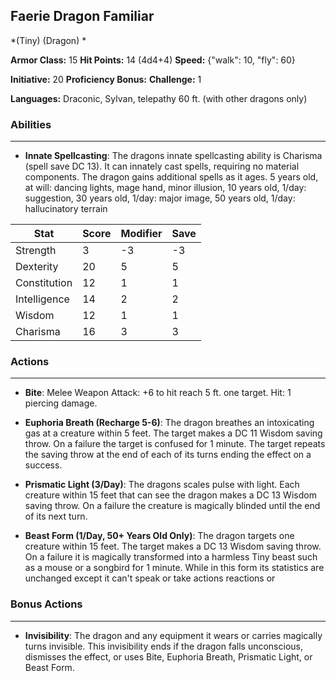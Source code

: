 ## Faerie Dragon Familiar
*(Tiny) (Dragon) *

**Armor Class:** 15
**Hit Points:** 14 (4d4+4)
**Speed:** {"walk": 10, "fly": 60}

**Initiative:** 20
**Proficiency Bonus:**
**Challenge:** 1

**Languages:** Draconic, Sylvan, telepathy 60 ft. (with other dragons only)

### Abilities
 --- 
- **Innate Spellcasting**: The dragons innate spellcasting ability is Charisma (spell save DC 13). It can innately cast spells, requiring no material components. The dragon gains additional spells as it ages. 5 years old, at will: dancing lights, mage hand, minor illusion, 10 years old, 1/day: suggestion, 30 years old, 1/day: major image, 50 years old, 1/day: hallucinatory terrain



| Stat | Score | Modifier | Save |
| ---- | ---- | ---- | ---- |
| Strength | 3 | -3 | -3 |
| Dexterity | 20 | 5 | 5 |
| Constitution | 12 | 1 | 1 |
| Intelligence | 14 | 2 | 2 |
| Wisdom | 12 | 1 | 1 |
| Charisma | 16 | 3 | 3 |

### Actions
 --- 
- **Bite**: Melee Weapon Attack: +6 to hit  reach 5 ft.  one target. Hit: 1 piercing damage.

- **Euphoria Breath (Recharge 5-6)**: The dragon breathes an intoxicating gas at a creature within 5 feet. The target makes a DC 11 Wisdom saving throw. On a failure  the target is confused for 1 minute. The target repeats the saving throw at the end of each of its turns  ending the effect on a success.

- **Prismatic Light (3/Day)**: The dragons scales pulse with light. Each creature within 15 feet that can see the dragon makes a DC 13 Wisdom saving throw. On a failure  the creature is magically blinded until the end of its next turn.

- **Beast Form (1/Day, 50+ Years Old Only)**: The dragon targets one creature within 15 feet. The target makes a DC 13 Wisdom saving throw. On a failure  it is magically transformed into a harmless Tiny beast  such as a mouse or a songbird  for 1 minute. While in this form  its statistics are unchanged  except it can't speak or take actions  reactions  or

### Bonus Actions
 --- 
- **Invisibility**: The dragon and any equipment it wears or carries magically turns invisible. This invisibility ends if the dragon falls unconscious, dismisses the effect, or uses Bite, Euphoria Breath, Prismatic Light, or Beast Form.

